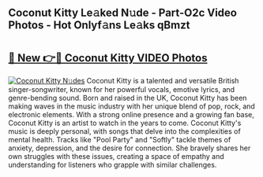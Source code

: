 ## Coconut Kitty Le𝚊ked N𝚞de - Part-O2c Video Photos - Hot Onlyf𝚊ns Le𝚊ks qBmzt

# <h2><a href="http://ab40156.deff.icu/?id=Coconut+Kitty">🔗 New 👉🔴 Coconut Kitty VIDEO Photos</a></h2>

[![Coconut Kitty N𝚞des](https://i.imgur.com/rIISA9y.gif)](http://ab40156.deff.icu/?id=Coconut+Kitty)
Coconut Kitty is a talented and versatile British singer-songwriter, known for her powerful vocals, emotive lyrics, and genre-bending sound. Born and raised in the UK, Coconut Kitty has been making waves in the music industry with her unique blend of pop, rock, and electronic elements. With a strong online presence and a growing fan base, Coconut Kitty is an artist to watch in the years to come. Coconut Kitty's music is deeply personal, with songs that delve into the complexities of mental health. Tracks like "Pool Party" and "Softly" tackle themes of anxiety, depression, and the desire for connection. She bravely shares her own struggles with these issues, creating a space of empathy and understanding for listeners who grapple with similar challenges.
